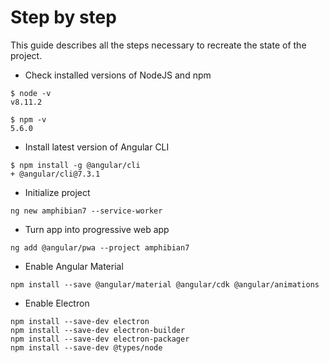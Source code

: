 # Step by step

This guide describes all the steps necessary to recreate the state of the project.

* Check installed versions of NodeJS and npm

```
$ node -v
v8.11.2
```
```
$ npm -v
5.6.0
```

* Install latest version of Angular CLI

```
$ npm install -g @angular/cli
+ @angular/cli@7.3.1
```

* Initialize project

```
ng new amphibian7 --service-worker
```

* Turn app into progressive web app

```
ng add @angular/pwa --project amphibian7
```

* Enable Angular Material

```
npm install --save @angular/material @angular/cdk @angular/animations
```

* Enable Electron

```
npm install --save-dev electron
npm install --save-dev electron-builder
npm install --save-dev electron-packager
npm install --save-dev @types/node
```
